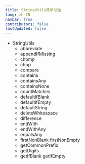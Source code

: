 ```yaml
---
title: StringUtils简单总结
lang: zh-CN
navbar: true
contributors: false
lastUpdated: false
---
```


* StringUtils
  * abbreviate
  * appendIfMissing
  * chomp
  * chop
  * compare
  * contains
  * containsAny
  * containsNone
  * countMatches
  * defaultIfBlank
  * defaultIfEmpty
  * defaultString
  * deleteWhitespace
  * difference
  * endWith
  * endWithAny
  * equalsAny
  * firstNonBlank firstNonEmpty
  * getCommonPrefix
  * getDigits
  * getIfBlank getIfEmpty
